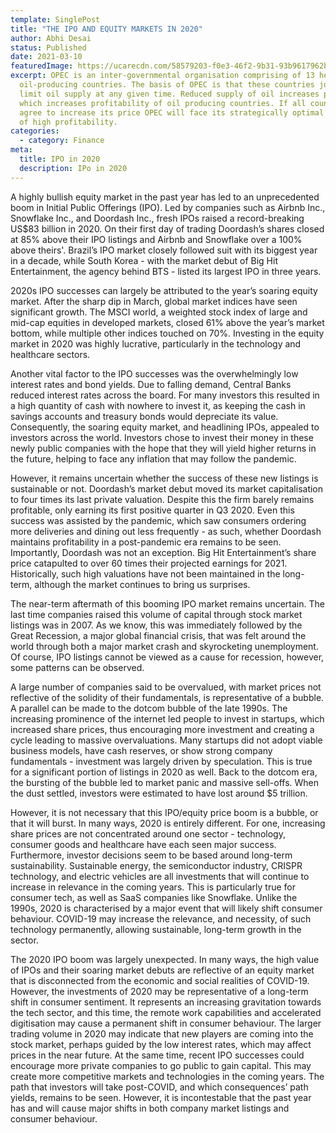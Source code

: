 ```yaml
---
template: SinglePost
title: "THE IPO AND EQUITY MARKETS IN 2020"
author: Abhi Desai 
status: Published
date: 2021-03-10
featuredImage: https://ucarecdn.com/58579203-f0e3-46f2-9b31-93b9617962be/-/crop/995x691/0,0/-/preview/
excerpt: OPEC is an inter-governmental organisation comprising of 13 heavily
  oil-producing countries. The basis of OPEC is that these countries jointly
  limit oil supply at any given time. Reduced supply of oil increases prices,
  which increases profitability of oil producing countries. If all countries
  agree to increase its price OPEC will face its strategically optimal outcome
  of high profitability.
categories:
  - category: Finance
meta:
  title: IPO in 2020
  description: IPo in 2020
---
```

A highly bullish equity market in the past year has led to an unprecedented boom in Initial Public Offerings (IPO). Led by companies such as Airbnb Inc., Snowflake Inc., and Doordash Inc., fresh IPOs raised a record-breaking US$83 billion in 2020. On their first day of trading Doordash’s shares closed at 85% above their IPO listings and Airbnb and Snowflake over a 100% above theirs'. Brazil’s IPO market closely followed suit with its biggest year in a decade, while South Korea - with the market debut of Big Hit Entertainment, the agency behind BTS - listed its largest IPO in three years.

2020s IPO successes can largely be attributed to the year’s soaring equity market. After the sharp dip in March, global market indices have seen significant growth. The MSCI world, a weighted stock index of large and mid-cap equities in developed markets, closed 61% above the year’s market bottom, while multiple other indices touched on 70%. Investing in the equity market in 2020 was highly lucrative, particularly in the technology and healthcare sectors.

Another vital factor to the IPO successes was the overwhelmingly low interest rates and bond yields. Due to falling demand, Central Banks reduced interest rates across the board. For many investors this resulted in a high quantity of cash with nowhere to invest it, as keeping the cash in savings accounts and treasury bonds would depreciate its value. Consequently, the soaring equity market, and headlining IPOs, appealed to investors across the world. Investors chose to invest their money in these newly public companies with the hope that they will yield higher returns in the future, helping to face any inflation that may follow the pandemic.

However, it remains uncertain whether the success of these new listings is sustainable or not. Doordash’s market debut moved its market capitalisation to four times its last private valuation. Despite this the firm barely remains profitable, only earning its first positive quarter in Q3 2020. Even this success was assisted by the pandemic, which saw consumers ordering more deliveries and dining out less frequently - as such, whether Doordash maintains profitability in a post-pandemic era remains to be seen. Importantly, Doordash was not an exception. Big Hit Entertainment’s share price catapulted to over 60 times their projected earnings for 2021. Historically, such high valuations have not been maintained in the long-term, although the market continues to bring us surprises.

The near-term aftermath of this booming IPO market remains uncertain. The last time companies raised this volume of capital through stock market listings was in 2007. As we know, this was immediately followed by the Great Recession, a major global financial crisis, that was felt around the world through both a major market crash and skyrocketing unemployment. Of course, IPO listings cannot be viewed as a cause for recession, however, some patterns can be observed.

A large number of companies said to be overvalued, with market prices not reflective of the solidity of their fundamentals, is representative of a bubble. A parallel can be made to the dotcom bubble of the late 1990s. The increasing prominence of the internet led people to invest in startups, which increased share prices, thus encouraging more investment and creating a cycle leading to massive overvaluations. Many startups did not adopt viable business models, have cash reserves, or show strong company fundamentals - investment was largely driven by speculation. This is true for a significant portion of listings in 2020 as well. Back to the dotcom era, the bursting of the bubble led to market panic and massive sell-offs. When the dust settled, investors were estimated to have lost around $5 trillion.

However, it is not necessary that this IPO/equity price boom is a bubble, or that it will burst. In many ways, 2020 is entirely different. For one, increasing share prices are not concentrated around one sector - technology, consumer goods and healthcare have each seen major success. Furthermore, investor decisions seem to be based around long-term sustainability. Sustainable energy, the semiconductor industry, CRISPR technology, and electric vehicles are all investments that will continue to increase in relevance in the coming years. This is particularly true for consumer tech, as well as SaaS companies like Snowflake. Unlike the 1990s, 2020 is characterised by a major event that will likely shift consumer behaviour. COVID-19 may increase the relevance, and necessity, of such technology permanently, allowing sustainable, long-term growth in the sector.

The 2020 IPO boom was largely unexpected. In many ways, the high value of IPOs and their soaring market debuts are reflective of an equity market that is disconnected from the economic and social realities of COVID-19. However, the investments of 2020 may be representative of a long-term shift in consumer sentiment. It represents an increasing gravitation towards the tech sector, and this time, the remote work capabilities and accelerated digitisation may cause a permanent shift in consumer behaviour. The larger trading volume in 2020 may indicate that new players are coming into the stock market, perhaps guided by the low interest rates, which may affect prices in the near future. At the same time, recent IPO successes could encourage more private companies to go public to gain capital. This may create more competitive markets and technologies in the coming years. The path that investors will take post-COVID, and which consequences’ path yields, remains to be seen. However, it is incontestable that the past year has and will cause major shifts in both company market listings and consumer behaviour.
